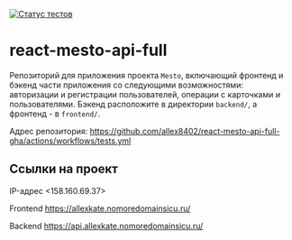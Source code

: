 [![Статус тестов](../../actions/workflows/tests.yml/badge.svg)](../../actions/workflows/tests.yml)

# react-mesto-api-full
Репозиторий для приложения проекта `Mesto`, включающий фронтенд и бэкенд части приложения со следующими возможностями: авторизации и регистрации пользователей, операции с карточками и пользователями. Бэкенд расположите в директории `backend/`, а фронтенд - в `frontend/`. 
  


Адрес репозитория: https://github.com/allex8402/react-mesto-api-full-gha/actions/workflows/tests.yml

## Ссылки на проект

IP-адрес <158.160.69.37>

Frontend https://allexkate.nomoredomainsicu.ru/

Backend https://api.allexkate.nomoredomainsicu.ru/
